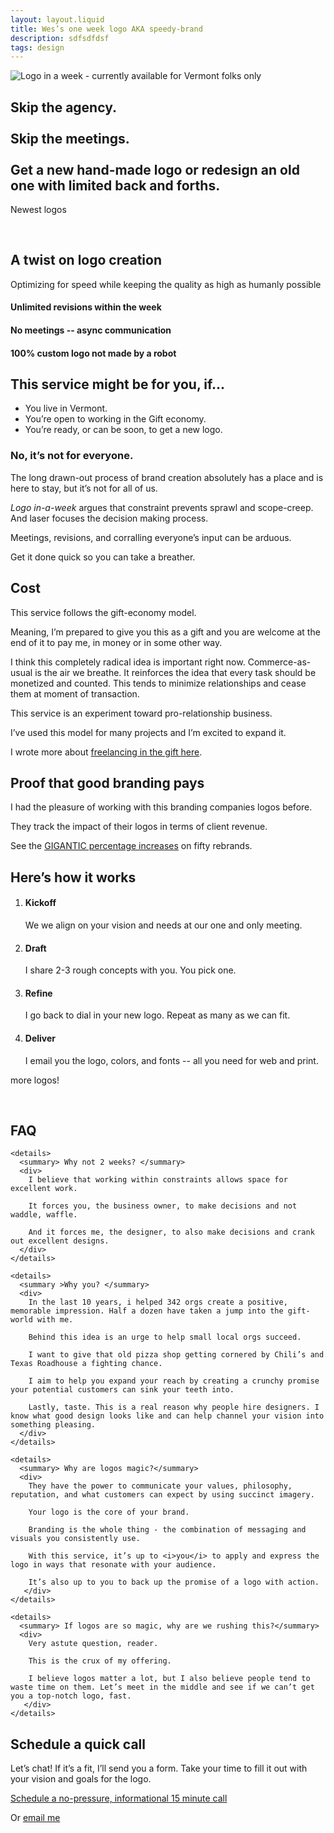 ```yaml
---
layout: layout.liquid
title: Wes’s one week logo AKA speedy-brand
description: sdfsdfdsf 
tags: design
---
```


<section class="hero">

  <img src="/img/speedy/logo-in-a-week.svg" alt="Logo in a week - currently available for Vermont folks only" />
  
## Skip the agency. <br /> <br /> Skip the meetings. <br /> <br /> Get a new hand-made logo or redesign an old one with limited back and forths.

</section>


<section class="logo-wall stretch">
  <span class="callout">
    <p>Newest logos</p>
  </span>
  <img src="/img/speedy/example/logo-wildcats.png" alt="" />
  <img src="/img/speedy/example/logo-our-scruptious-lake.png" alt="" />
  <img src="/img/speedy/example/logo-harvest-crossing.png" alt="" />
  <img src="/img/speedy/example/logo-ginger-woodworks.png" alt="" />
</section>





<section class="features stretch theme--grey --center --curvy"> 

  ## A twist on logo creation

   Optimizing for speed while keeping the quality as high as humanly possible

  <div class="results checks cols">
    <div class="card">
      <div class="lottie" data-animation="/animations/loop.json">
      </div>
      <h4>Unlimited revisions within the week </h4>
    </div>
    <div class="card">
      <div class="lottie" data-animation="/animations/speed.json">
      </div>
      <h4>No meetings -- async communication</h4>
    </div>
    <div class="card">
      <div class="lottie" data-animation="/animations/heart.json">
      </div>
      <h4>100% custom logo not made by a robot</h4>
    </div>
  </div>

</section>


<section>

  ## This service might be for you, if...
  
  <ul class="checks">
    <li>You live in Vermont.</li>
    <li>You’re open to working in the Gift economy.</li>
    <li>You’re ready, or can be soon, to get a new logo.</li>
  </ul>

  
  ### No, it’s not for everyone.
  
  The long drawn-out process of brand creation absolutely has a place and is here to stay, but it’s not for all of us.
  
  <i>Logo in-a-week</i> argues that constraint prevents sprawl and scope-creep. And laser focuses the decision making process.
  
  Meetings, revisions, and corralling everyone’s input can be arduous. 
  
  Get it done quick so you can take a breather.
  
  
  ## Cost
  
  This service follows the gift-economy model.
  
  Meaning, I’m prepared to give you this as a gift and you are welcome at the end of it to pay me, in money or in some other way.
  
  I think this completely radical idea is important right now. Commerce-as-usual is the air we breathe. It reinforces the idea that every task should be monetized and counted. This tends to minimize relationships and cease them at moment of transaction.
  
  This service is an experiment toward pro-relationship business.
  
  I’ve used this model for many projects and I’m excited to expand it.
  
  I wrote more about <a href="/blog/gift/">freelancing in the gift here</a>.
  
  
  ## Proof that good branding pays
  
  I had the pleasure of working with this branding companies logos before.

  They track the impact of their logos in terms of client revenue. 

  See the <a href="https://www.kickcharge.com/portfolio/client-stats/" class="external" >GIGANTIC percentage increases</a> on fifty rebrands. 

</section>

<section class="stretch theme--dark --center --curvy">

 ## Here’s how it works

  <ol class="cols">
    <li>
      <h4>Kickoff</h4> 
      We we align on your vision and needs at our one and only meeting.
    </li>
    <li>
      <h4>Draft</h4> 
      I share 2-3 rough concepts with you. You pick one.
    </li>
    <li><h4>Refine</h4> 
      I go back to dial in your new logo. Repeat as many as we can fit.</li>
    <li>
      <h4>Deliver</h4> 
      I email you the logo, colors, and fonts -- all you need for web and print.
    </li>
</ol>

</section>


<section class="logo-wall stretch">
  <span class="callout --alternate">
    <p>more logos!</p>
  </span>
  <img src="/img/speedy/example/logo-ed-camp-vt.png" alt="" />
  <img src="/img/speedy/example/logo-millriver-carpenters.png" alt="" />
  <img src="/img/speedy/example/logo-orbit.png" alt="" />
  <img src="/img/speedy/example/logo-ux-burlington-conference.png" alt="" />
  <img src="/img/speedy/example/logo-inlaw-brewing.png" alt="" />
  <img src="/img/speedy/example/logo-creative-wood-designs.png" alt="" />
  <img src="/img/speedy/example/logo-bromin.png" alt="" />
  <img src="/img/speedy/example/logo-fulham.png" alt="" />
  <img src="/img/speedy/example/logo-barcrab.png" alt="" />
  <img src="/img/speedy/example/logo-knobhill-partners.png" alt="" />
  <img src="/img/speedy/example/logo-brush-brook-community-farm.png" alt="" />
  <img src="/img/speedy/example/logo-marblehead-on-harbor.png" alt="" />
</section>



<section>

  ## FAQ

    <details>
      <summary> Why not 2 weeks? </summary>
      <div>
        I believe that working within constraints allows space for excellent work.
      
        It forces you, the business owner, to make decisions and not waddle, waffle.
      
        And it forces me, the designer, to also make decisions and crank out excellent designs.
      </div>
    </details>

    <details>
      <summary >Why you? </summary>
      <div>
        In the last 10 years, i helped 342 orgs create a positive, memorable impression. Half a dozen have taken a jump into the gift-world with me. 
      
        Behind this idea is an urge to help small local orgs succeed. 
      
        I want to give that old pizza shop getting cornered by Chili’s and Texas Roadhouse a fighting chance.
      
        I aim to help you expand your reach by creating a crunchy promise your potential customers can sink your teeth into.

        Lastly, taste. This is a real reason why people hire designers. I know what good design looks like and can help channel your vision into something pleasing.
      </div>
    </details>

    <details>
      <summary> Why are logos magic?</summary>
      <div>
        They have the power to communicate your values, philosophy, reputation, and what customers can expect by using succinct imagery.
        
        Your logo is the core of your brand.
        
        Branding is the whole thing - the combination of messaging and visuals you consistently use.
        
        With this service, it’s up to <i>you</i> to apply and express the logo in ways that resonate with your audience. 
        
        It’s also up to you to back up the promise of a logo with action. 
       </div>
    </details>

    <details>
      <summary> If logos are so magic, why are we rushing this?</summary>
      <div>
        Very astute question, reader. 

        This is the crux of my offering. 

        I believe logos matter a lot, but I also believe people tend to waste time on them. Let’s meet in the middle and see if we can’t get you a top-notch logo, fast.
       </div>
    </details>

</section>

 <section class="cta stretch theme--dark">

  ## Schedule a quick call

  Let’s chat! If it’s a fit, I’ll send you a form. Take your time to fill it out with your vision and goals for the logo. 
  
  <div class="button">
    <a href="https://calendly.com/vermont-logo/30min?month=2023-11">Schedule a no-pressure, informational 15 minute call</a>
  </div>
  
  Or
   <a href="mailto:hi@wescarr.com">email me</a>

</section>
<script src="/js/animate.js" type="text/javascript"></script>



